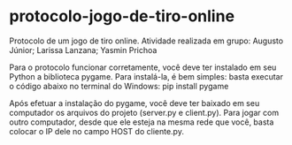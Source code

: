 # protocolo-jogo-de-tiro-online
Protocolo de um jogo de tiro online. Atividade realizada em grupo: Augusto Júnior; Larissa Lanzana; Yasmin Prichoa

Para o protocolo funcionar corretamente, você deve ter instalado em seu Python a biblioteca pygame. Para instalá-la, é bem simples: basta executar o código abaixo no terminal do Windows:
pip install pygame

Após efetuar a instalação do pygame, você deve ter baixado em seu computador os arquivos do projeto (server.py e client.py). Para jogar com outro computador, desde que ele esteja na mesma rede que você, basta colocar o IP dele no campo HOST do cliente.py.
